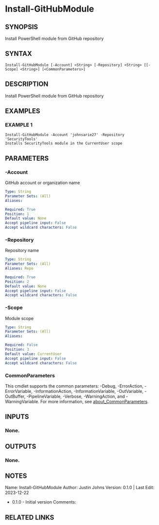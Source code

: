 # Install-GitHubModule

## SYNOPSIS
Install PowerShell module from GitHub repository

## SYNTAX

```
Install-GitHubModule [-Account] <String> [-Repository] <String> [[-Scope] <String>] [<CommonParameters>]
```

## DESCRIPTION
Install PowerShell module from GitHub repository

## EXAMPLES

### EXAMPLE 1
```
Install-GitHubModule -Account 'johnsarie27' -Repository 'SecurityTools'
Installs SecurityTools module in the CurrentUser scope
```

## PARAMETERS

### -Account
GitHub account or organization name

```yaml
Type: String
Parameter Sets: (All)
Aliases:

Required: True
Position: 1
Default value: None
Accept pipeline input: False
Accept wildcard characters: False
```

### -Repository
Repository name

```yaml
Type: String
Parameter Sets: (All)
Aliases: Repo

Required: True
Position: 2
Default value: None
Accept pipeline input: False
Accept wildcard characters: False
```

### -Scope
Module scope

```yaml
Type: String
Parameter Sets: (All)
Aliases:

Required: False
Position: 3
Default value: CurrentUser
Accept pipeline input: False
Accept wildcard characters: False
```

### CommonParameters
This cmdlet supports the common parameters: -Debug, -ErrorAction, -ErrorVariable, -InformationAction, -InformationVariable, -OutVariable, -OutBuffer, -PipelineVariable, -Verbose, -WarningAction, and -WarningVariable. For more information, see [about_CommonParameters](http://go.microsoft.com/fwlink/?LinkID=113216).

## INPUTS

### None.
## OUTPUTS

### None.
## NOTES
Name:     Install-GitHubModule
Author:   Justin Johns
Version:  0.1.0 | Last Edit: 2023-12-22
- 0.1.0 - Initial version
Comments:

## RELATED LINKS

